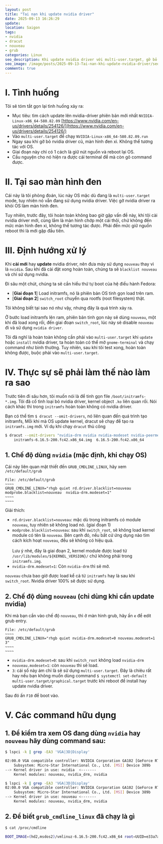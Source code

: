 ```yaml
---
layout: post
title: "Tai nạn khi update nvidia driver"
date: 2025-09-13 16:26:29
update:
location: Saigon
tags:
- nvidia
- dracut
- nouveau
- grub
categories: Linux
seo_description: Khi update nvidia driver với multi-user.target, gỡ bỏ version cũ làm màn hình đen. Tại sao nó xảy ra.
seo_image: /image/posts/2025-09-13-Tai-nan-khi-update-nvidia-driver/seo.png
comments: true
---
```


# I. Tình huống
Tôi sẽ tóm tắt gọn lại tình huống xảy ra:
- Mục tiêu: tìm cách update lên nvidia-driver phiên bản mới nhất `NVIDIA-Linux-x86_64-580.82.09` [https://www.nvidia.com/en-us/drivers/details/254126/](https://www.nvidia.com/en-us/drivers/details/254126/)
- Vào `multi-user.target` để chạy `NVIDIA-Linux-x86_64-580.82.09.run`
- Ngay sau khi gỡ bỏ nvidia driver cũ, màn hình đen xì. Không thể tương tác với OS.
- Giai đoạn này chỉ có 1 cách là giữ nút nguồn và reboot lại OS.
- Cầu nguyện cho nó hiện ra được cái terminal để mà còn gõ command được.

# II. Tại sao màn hình đen
Cái này là tôi phỏng đoán, lúc này OS mặc dù đang là `multi-user.target` mode, tuy nhiên nó vẫn đang sử dụng nvidia
driver. Việc gỡ nvidia driver ra khỏi OS làm màn hình đen.

Tuy nhiên, trước đây, tôi hoàn toàn không bao giờ gặp vấn đề này, khi tôi cài nvidia driver mới, cùng lắm là màn hình
chớp một cái thôi, chứ không đến mức màn hình đen xì, không thể tương tác được. Phải đến mức giữ nguồn reboot thì là
mới gặp đầu tiên.

# III. Định hướng xử lý
Khi **cài mới** hay **update** nvidia driver, nên đưa máy sử dụng `nouveau` thay vì là `nvidia`. Sau khi đã cài đặt
xong hoàn toàn, chúng ta sẽ `blacklist nouveau` và chỉ sử dụng nvidia.

Đi sâu một chút, chúng ta sẽ cần hiểu thứ tự boot của hệ điều hành Fedora:
- [**Giai đoạn 1**] Load initramfs, nó là phiên bản OS tinh gọn load trên ram.
- [**Giai đoạn 2**] `switch_root` chuyển qua rootfs (root filesystem) thật.

Tôi không biết tại sao nó như vậy, nhưng đây là quá trình xảy ra.

Ở bước load initramfs lên ram, phiên bản tinh gọn này sẽ dùng `nouveau`, một khi đã load xong rồi, đến giai đoạn
`switch_root`, lúc này sẽ disable `nouveau` đi và sử dụng `nvidia driver`.

Tôi đã nghĩ là hoàn toàn không cần phải vào `multi-user.target` khi `update` hoặc `install`
nvidia driver, ta hoàn toàn có thể mở `gnome-terminal` và chạy command như bình thường. Tuy nhiên, sau khi tôi test xong,
hoàn toàn không được, buộc phải vào `multi-user.target`.

# IV. Thực sự sẽ phải làm thế nào làm ra sao
Trước tiên đi sâu hơn, tôi muốn nói là để tinh gọn file `/boot/initramfs-*.img`. Tôi đã cố tình loại bỏ nvidia driver,
kernel object `.ko` liên quan rồi. Nói cách khác thì trong `initramfs` hoàn toàn không có nvidia driver.

Bạn có thể tìm `$ dracut --omit-drivers`, nó liên quan đến quá trình tạo initramfs, Mỗi khi mà OS update kernel,
dracut sẽ chạy để tạo ra `initramfs.img` mới. Ví dụ khi chạy `dracut` thủ công

```sh
$ dracut --omit-drivers "nvidia-drm nvidia nvidia-modeset nvidia-peermem nvidia-uvm" \
    initramfs-6.16.5-200.fc42.x86_64.img  6.16.5-200.fc42.x86_64
```

## 1. Chế độ dùng `nvidia` (mặc định, khi chạy OS)
Cái này liên quan mật thiết đến `GRUB_CMDLINE_LINUX`, hãy xem `/etc/default/grub`

```config
File: /etc/default/grub
~~~~
GRUB_CMDLINE_LINUX="rhgb quiet rd.driver.blacklist=nouveau modprobe.blacklist=nouveau  nvidia-drm.modeset=1"
~~~~
~~~~
```

Giải thích:
- `rd.driver.blacklist=nouveau`: mặc dù trong initramfs có module `nouveau`, tuy nhiên sẽ không load nó. (giai đoạn 1)
- `modprobe.blacklist=nouveau`: sau khi `switch_root`, sẽ không load kernel module có tên là `nouveau`. Bên cạnh đó, nếu
bất cứ ứng dụng nào tìm cách kích hoạt `nouveau`, đều sẽ không có  hiệu quả. <br> <br>
Lưu ý nhé, đây là giai đoạn 2, kernel module được load từ `/usr/lib/modules/${KERNEL_VERSION}/` chứ không phải trong `initramfs.img`.
- `nvidia-drm.modeset=1`: Còn `nvidia-drm` thì sẽ mở.

`nouveau` chưa bao giờ được load kể cả từ `initramfs` hay là sau khi `switch_root`. Nvidia driver 100% sẽ được sử dụng.

## 2. Chế độ dùng `nouveau` (chỉ dùng khi cần update nvidia)

Khi mà bạn cần vào chế độ `nouveau`, thì ở màn hình grub, hãy ấn `e` để edit grub entry.

```config
File: /etc/default/grub
~~~~
GRUB_CMDLINE_LINUX="rhgb quiet nvidia-drm.modeset=0 nouveau.modeset=1 3"
~~~~
~~~~
```

- `nvidia-drm.modeset=0`: sau khi `switch_root` không load `nvidia-drm`
- `nouveau.modeset=1`: còn `nouveau` thì sẽ load.
- `3`: cái số này ám chỉ là sẽ sử dụng `multi-user.target`. Đây là chiêu rất hay nếu bạn không muốn dùng command
  `$ systemctl set-default multi-user.target/graphical.target` trước khi reboot để install hay update nvidia driver.


Sau đó ấn `F10` để boot vào.

# V. Các command hữu dụng

## 1. Để kiểm tra xem OS đang dùng `nvidia` hay `nouveau` hãy dùng command sau:

```sh
$ lspci -k | grep -EA3 'VGA|3D|Display'

02:00.0 VGA compatible controller: NVIDIA Corporation GA102 [GeForce RTX 3080 Lite Hash Rate] (rev a1)
	Subsystem: Micro-Star International Co., Ltd. [MSI] Device 389b
-->	Kernel driver in use: nvidia  <-------
	Kernel modules: nouveau, nvidia_drm, nvidia

```

```sh
$ lspci -k | grep -EA3 'VGA|3D|Display'
02:00.0 VGA compatible controller: NVIDIA Corporation GA102 [GeForce RTX 3080 Lite Hash Rate] (rev a1)
	Subsystem: Micro-Star International Co., Ltd. [MSI] Device 389b
-->	Kernel driver in use: nouveau <-------
	Kernel modules: nouveau, nvidia_drm, nvidia
```

## 2. Để biết `grub_cmdline_linux` đã chạy là gì

```sh
$ cat /proc/cmdline

BOOT_IMAGE=(hd2,msdos2)/vmlinuz-6.16.5-200.fc42.x86_64 root=UUID=e33a7af8-24bf-4be0-b954-327da689e4fb ro rootflags=subvol=root rhgb quiet nouveau.modeset=1 nvidia-drm.modeset=0 hugepagesz=1G hugepages=3
```
